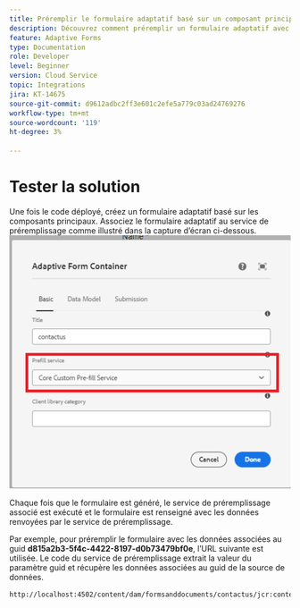 ```yaml
---
title: Préremplir le formulaire adaptatif basé sur un composant principal
description: Découvrez comment préremplir un formulaire adaptatif avec des données
feature: Adaptive Forms
type: Documentation
role: Developer
level: Beginner
version: Cloud Service
topic: Integrations
jira: KT-14675
source-git-commit: d9612adbc2ff3e601c2efe5a779c03ad24769276
workflow-type: tm+mt
source-wordcount: '119'
ht-degree: 3%

---
```


# Tester la solution

Une fois le code déployé, créez un formulaire adaptatif basé sur les composants principaux. Associez le formulaire adaptatif au service de préremplissage comme illustré dans la capture d’écran ci-dessous.
![prefill-service](assets/pre-fill-service.png)

Chaque fois que le formulaire est généré, le service de préremplissage associé est exécuté et le formulaire est renseigné avec les données renvoyées par le service de préremplissage.

Par exemple, pour préremplir le formulaire avec les données associées au guid **d815a2b3-5f4c-4422-8197-d0b73479bf0e**, l’URL suivante est utilisée.
Le code du service de préremplissage extrait la valeur du paramètre guid et récupère les données associées au guid de la source de données.

```html
http://localhost:4502/content/dam/formsanddocuments/contactus/jcr:content?wcmmode=disabled&guid=d815a2b3-5f4c-4422-8197-d0b73479bf0e
```
